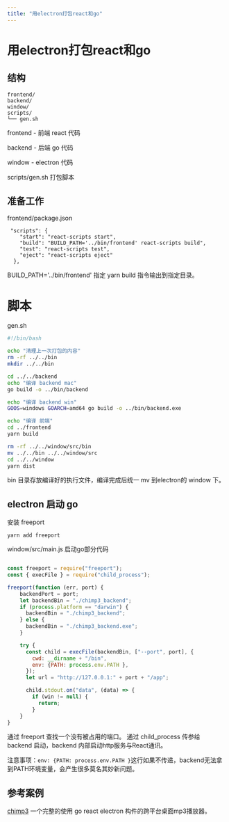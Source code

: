 ```yaml
---
title: "用electron打包react和go"
---
```

# 用electron打包react和go

## 结构

```
frontend/
backend/
window/
scripts/
└── gen.sh
```

frontend - 前端 react 代码

backend - 后端 go 代码

window - electron 代码

scripts/gen.sh 打包脚本

## 准备工作

frontend/package.json

```
 "scripts": {
    "start": "react-scripts start",
    "build": "BUILD_PATH='../bin/frontend' react-scripts build",
    "test": "react-scripts test",
    "eject": "react-scripts eject"
  },
```

BUILD_PATH='../bin/frontend' 指定 yarn build 指令输出到指定目录。

# 脚本

gen.sh

```bash
#!/bin/bash

echo "清理上一次打包的内容"
rm -rf ../../bin
mkdir ../../bin

cd ../../backend
echo "编译 backend mac"
go build -o ../bin/backend

echo "编译 backend win"
GOOS=windows GOARCH=amd64 go build -o ../bin/backend.exe

echo "编译 前端"
cd ../frontend
yarn build

rm -rf ../../window/src/bin
mv ../../bin ../../window/src
cd ../../window
yarn dist

```

bin 目录存放编译好的执行文件，编译完成后统一 mv 到electron的 window 下。

## electron 启动 go

安装 freeport
```
yarn add freeport
```

window/src/main.js 启动go部分代码

```js

const freeport = require("freeport");
const { execFile } = require("child_process");

freeport(function (err, port) {
    backendPort = port;
    let backendBin = "./chimp3_backend";
    if (process.platform == "darwin") {
      backendBin = "./chimp3_backend";
    } else {
      backendBin = "./chimp3_backend.exe";
    }

    try {
      const child = execFile(backendBin, ["--port", port], {
        cwd: __dirname + "/bin",
        env: {PATH: process.env.PATH },
      });
      let url = "http://127.0.0.1:" + port + "/app";

      child.stdout.on("data", (data) => {
        if (win != null) {
          return;
        }
    }
}
```

通过 freeport 查找一个没有被占用的端口。
通过 child_process 传参给 backend 启动，backend 内部启动http服务与React通讯。

注意事项：`env: {PATH: process.env.PATH }`这行如果不传递，backend无法拿到PATH环境变量，会产生很多莫名其妙新问题。

## 参考案例

[chimp3](https://github.com/langwan/chimp3) 一个完整的使用 go react electron 构件的跨平台桌面mp3播放器。
